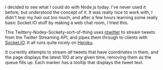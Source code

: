 I decided to see what I could do with Node.js today. I've never used it before, but understood the concept of it. It was really nice to work with, I didn't tear my hair out too much, and after a few hours learning some really basic Socket.IO stuff by making a web chat room, I tried this.

This Twittery-Nodey-Sockety-sort-of-thing uses [ntwitter](https://github.com/AvianFlu/ntwitter) to stream tweets from the Twitter Streaming API, and pipes them through to clients with [Socket.IO](http://socket.io/). It all runs quite nicely on [Heroku](http://heroku.com/).

It currently attempts to stream *all* tweets that have coordinates in them, and the page displays the latest 100 at any given time, removing them as the queue fills up. Each marker has a tooltip that displays the tweet text.